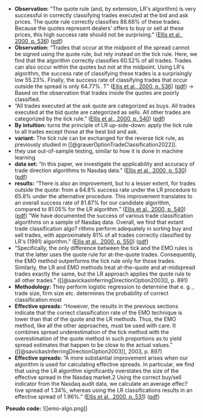 
- **Observation:** “The quote rule (and, by extension, LR's algorithm) is very successful in correctly classifying trades executed at the bid and ask prices. The quote rule correctly classifies 88.68% of these trades. Because the quotes represent dealers' offers to buy or sell at these prices, this high success rate should not be surprising.” ([Ellis et al., 2000, p. 536](zotero://select/library/items/54BPHWMV)) ([pdf](zotero://open-pdf/library/items/TTB4YUW6?page=9&annotation=KLSHP9N3))
- **Observation:** “Trades that occur at the midpoint of the spread cannot be signed using the quote rule, but rely instead on the tick rule. Here, we find that the algorithm correctly classifies 60.52% of all trades. Trades can also occur within the quotes but not at the midpoint. Using LR's algorithm, the success rate of classifying these trades is a surprisingly low 55.23%. Finally, the success rate of classifying trades that occur outside the spread is only 64.77%. T” ([Ellis et al., 2000, p. 536](zotero://select/library/items/54BPHWMV)) ([pdf](zotero://open-pdf/library/items/TTB4YUW6?page=9&annotation=SMPELREN)) -> Based on the observation that trades inside the quotes are poorly classified. 
- “All trades executed at the ask quote are categorized as buys. All trades executed at the bid quote are categorized as sells. All other trades are categorized by the tick rule.” ([Ellis et al., 2000, p. 540](zotero://select/library/items/54BPHWMV)) ([pdf](zotero://open-pdf/library/items/TTB4YUW6?page=13&annotation=CUZ2F74R))
- **By intuition:** turns the principle of LR up-side-down: apply the tick rule to all trades except those at the best bid and ask.
- **variant:** The tick rule can be exchanged for the reverse tick rule, as previously studied in [[@grauerOptionTradeClassification2022]].
- they use out-of-sample testing, similar to how it is done in machine learning
- **data set:** “In this paper, we investigate the applicability and accuracy of trade direction algorithms to Nasdaq data.” ([Ellis et al., 2000, p. 530](zotero://select/library/items/54BPHWMV)) ([pdf](zotero://open-pdf/library/items/TTB4YUW6?page=3&annotation=5QZKXMFZ))
- **results:** “There is also an improvement, but to a lesser extent, for trades outside the quote: from a 64.8% success rate under the LR procedure to 65.8% under the alternative procedure. This improvement translates to an overall success rate of 81.87% for our candidate algorithm, compared to 81.05% for the LR algorithm.” ([Ellis et al., 2000, p. 540](zotero://select/library/items/54BPHWMV)) ([pdf](zotero://open-pdf/library/items/TTB4YUW6?page=13&annotation=9TI52E9M)) “We have documented the success of various trade classification algorithms on a sample of Nasdaq data. Overall, we find that extant trade classification algo? rithms perform adequately in sorting buy and sell trades, with approximately 81% of all trades correctly classified by LR's (1991) algorithm.” ([Ellis et al., 2000, p. 550](zotero://select/library/items/54BPHWMV)) ([pdf](zotero://open-pdf/library/items/TTB4YUW6?page=23&annotation=LJTZVDBY))
- “Specifically, the only difference between the tick and the EMO rules is that the latter uses the quote rule for at-the-quote trades. Consequently, the EMO method outperforms the tick rule only for those trades. Similarly, the LR and EMO methods treat at-the-quote and at-midspread trades exactly the same, but the LR approach applies the quote rule to all other trades.” ([[@savickasInferringDirectionOption2003]], p. 891)
- **Methodology:** They perform logistic regression to determine that e. g. , trade size, firm size etc. determines the probability of correct classification most
- **Effective spreads:** “However, the results in the previous sections indicate that the correct classification rate of the EMO technique is lower than that of the quote and the LR methods. Thus, the EMO method, like all the other approaches, must be used with care. It combines spread underestimation of the tick method with the overestimation of the quote method in such proportions as to yield spread estimates that happen to be close to the actual values.” ([[@savickasInferringDirectionOption2003]], 2003, p. 897)
- **Effective spreads:** “A more substantial improvement arises when our algorithm is used for calculating effective spreads. In particular, we find that using the LR algorithm significantly overstates the size of the effective spread in the Nasdaq market.2 Using the correct buy/sell indicator from the Nasdaq audit data, we calculate an average effec? tive spread of 1.34%, whereas using the LR classifications results in an effective spread of 1.96%.” ([Ellis et al., 2000, p. 531](zotero://select/library/items/54BPHWMV)) ([pdf](zotero://open-pdf/library/items/TTB4YUW6?page=4&annotation=9VPBNHNN))


**Pseudo code:**
![[emo-algo.png]]

